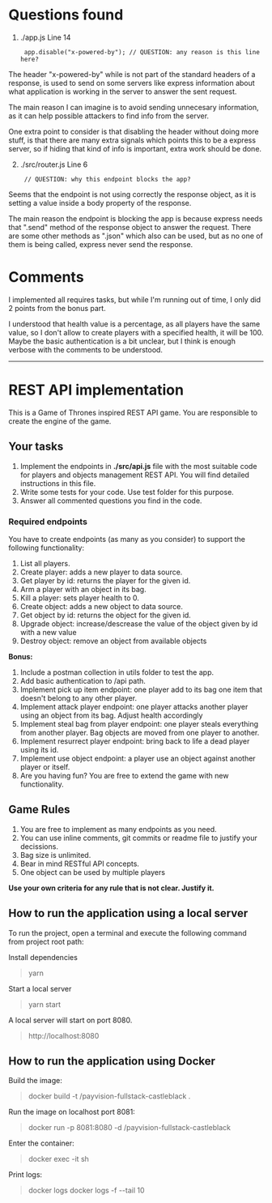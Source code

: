 # Questions found

1. ./app.js Line 14

        app.disable("x-powered-by"); // QUESTION: any reason is this line here?

The header "x-powered-by" while is not part of the standard headers of a response, is used to send on some servers like express information about what application is working in the server to answer the sent request.

The main reason I can imagine is to avoid sending unnecesary information, as it can help possible attackers to find info from the server.

One extra point to consider is that disabling the header without doing more stuff, is that there are many extra signals which points this to be a express server, so if hiding that kind of info is important, extra work should be done.

2. ./src/router.js Line 6

        // QUESTION: why this endpoint blocks the app?

Seems that the endpoint is not using correctly the response object, as it is setting a value inside a body property of the response.

The main reason the endpoint is blocking the app is because express needs that ".send" method of the response object to answer the request. There are some other methods as ".json" which also can be used, but as no one of them is being called, express never send the response.

# Comments

I implemented all requires tasks, but while I'm running out of time, I only did 2 points from the bonus part.

I understood that health value is a percentage, as all players have the same value, so I don't allow to create players with a specified health, it will be 100.
Maybe the basic authentication is a bit unclear, but I think is enough verbose with the comments to be understood.


---

# REST API implementation

This is a Game of Thrones inspired REST API game. You are responsible to create the engine of the game.

## Your tasks

1. Implement the endpoints in **./src/api.js** file with the most suitable code for players and objects management REST API. You will find detailed instructions in this file.
2. Write some tests for your code. Use test folder for this purpose.
3. Answer all commented questions you find in the code.

### Required endpoints

You have to create endpoints (as many as you consider) to support the following functionality:

1. List all players.
2. Create player: adds a new player to data source.
3. Get player by id: returns the player for the given id.
4. Arm a player with an object in its bag.
5. Kill a player: sets player health to 0.
6. Create object: adds a new object to data source.
7. Get object by id: returns the object for the given id.
8. Upgrade object: increase/descrease the value of the object given by id with a new value
9. Destroy object: remove an object from available objects

**Bonus:**

1. Include a postman collection in utils folder to test the app.
2. Add basic authentication to /api path.
3. Implement pick up item endpoint: one player add to its bag one item that doesn't belong to any other player.
4. Implement attack player endpoint: one player attacks another player using an object from its bag. Adjust health accordingly
5. Implement steal bag from player endpoint: one player steals everything from another player. Bag objects are moved from one player to another.
6. Implement resurrect player endpoint: bring back to life a dead player using its id.
7. Implement use object endpoint: a player use an object against another player or itself.
8. Are you having fun? You are free to extend the game with new functionality.

## Game Rules

1. You are free to implement as many endpoints as you need.
2. You can use inline comments, git commits or readme file to justify your decissions.
3. Bag size is unlimited.
4. Bear in mind RESTful API concepts.
5. One object can be used by multiple players

**Use your own criteria for any rule that is not clear. Justify it.**

## How to run the application using a local server

To run the project, open a terminal and execute the following command from project root path:

Install dependencies

> yarn

Start a local server

> yarn start

A local server will start on port 8080.

> http://localhost:8080

## How to run the application using Docker

Build the image:

> docker build -t <your username>/payvision-fullstack-castleblack .

Run the image on localhost port 8081:

> docker run -p 8081:8080 -d <your username>/payvision-fullstack-castleblack

Enter the container:

> docker exec -it <container id> sh

Print logs:

> docker logs <container id>
> docker logs -f --tail 10 <container id>
